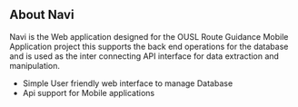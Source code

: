 ## About Navi

Navi is the Web application designed for the OUSL Route Guidance Mobile Application project this supports the back end operations for the database and is used as the inter connecting API interface for data extraction and manipulation.
- Simple User friendly web interface to manage Database
- Api support for Mobile applications
